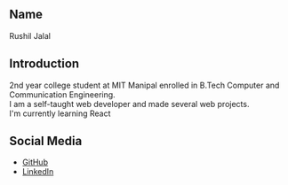 ## Name

Rushil Jalal

## Introduction

2nd year college student at MIT Manipal enrolled in B.Tech Computer and Communication Engineering.<br>
I am a self-taught web developer and made several web projects.<br>
I'm currently learning React

## Social Media

- [GitHub](https://github.com/rushiljalal)
- [LinkedIn](https://linkedin.com/in/rushiljalal)
